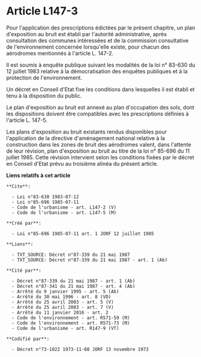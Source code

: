 # Article L147-3

Pour l'application des prescriptions édictées par le présent chapitre, un plan d'exposition au bruit est établi par
l'autorité administrative, après consultation des communes intéressées et de la commission consultative de l'environnement
concernée lorsqu'elle existe, pour chacun des aérodromes mentionnés à l'article L. 147-2.

Il est soumis à enquête publique suivant les modalités de la loi n° 83-630 du 12 juillet 1983 relative à la démocratisation
des enquêtes publiques et à la protection de l'environnement.

Un décret en Conseil d'Etat fixe les conditions dans lesquelles il est établi et tenu à la disposition du public.

Le plan d'exposition au bruit est annexé au plan d'occupation des sols, dont les dispositions doivent être compatibles avec
les prescriptions définies à l'article L. 147-5.

Les plans d'exposition au bruit existants rendus disponibles pour l'application de la directive d'aménagement national
relative à la construction dans les zones de bruit des aérodromes valent, dans l'attente de leur révision, plan d'exposition
au bruit au titre de la loi n° 85-696 du 11 juillet 1985. Cette révision intervient selon les conditions fixées par le décret
en Conseil d'Etat prévu au troisième alinéa du présent article.

**Liens relatifs à cet article**

	**Cite**:

	  - Loi n°83-630 1983-07-12
	  - Loi n°85-696 1985-07-11
	  - Code de l'urbanisme - art. L147-2 (V)
	  - Code de l'urbanisme - art. L147-5 (M)

	**Créé par**:

	  - Loi n°85-696 1985-07-11 art. 1 JORF 12 juillet 1985

	**Liens**:

	  - TXT_SOURCE: Décret n°87-339 du 21 mai 1987
	  - TXT_SOURCE: Décret n°87-339 du 21 mai 1987 - art. 1 (Ab)

	**Cité par**:

	  - Décret n°87-339 du 21 mai 1987 - art. 1 (Ab)
	  - Décret n°87-341 du 21 mai 1987 - art. 4 (Ab)
	  - Arrêté du 9 janvier 1995 - art. 5 (Ab)
	  - Arrêté du 30 mai 1996 - art. 8 (VD)
	  - Arrêté du 25 avril 2003 - art. 5 (V)
	  - Arrêté du 25 avril 2003 - art. 7 (V)
	  - Arrêté du 11 janvier 2016 - art. 2
	  - Code de l'environnement - art. R571-59 (M)
	  - Code de l'environnement - art. R571-73 (M)
	  - Code de l'urbanisme - art. R147-9 (VT)

	**Codifié par**:

	  - Décret n°73-1022 1973-11-08 JORF 13 novembre 1973
